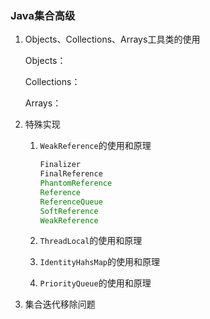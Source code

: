### Java集合高级

1. Objects、Collections、Arrays工具类的使用

   Objects：

   Collections：

   Arrays：

   

2. 特殊实现

   1. `WeakReference`的使用和原理

      ```java
      Finalizer
      FinalReference
      PhantomReference
      Reference
      ReferenceQueue
      SoftReference
      WeakReference
      ```

   2. `ThreadLocal`的使用和原理

      

   3. `IdentityHahsMap`的使用和原理

   

   4. `PriorityQueue`的使用和原理

      

3. 集合迭代移除问题

   

